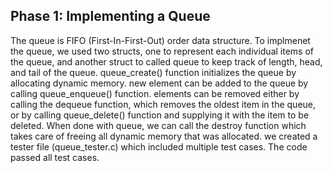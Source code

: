 ## Phase 1: Implementing a Queue
The queue is FIFO (First-In-First-Out) order data structure. To implmenet the queue, we used two structs, one to represent each individual items of the queue, and another struct to called queue to keep track of length, head, and tail of the queue. queue_create() function initializes the queue by allocating dynamic memory. new element can be added to the queue by calling queue_enqueue() function. elements can be removed either by calling the dequeue function, which removes the oldest item in the queue, or by calling queue_delete() function and supplying it with the item to be deleted. When done with queue, we can call the destroy function which takes care of freeing all dynamic memory that was allocated.
we created a tester file (queue_tester.c) which included multiple test cases. The code passed all test cases.

